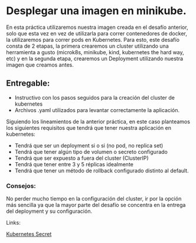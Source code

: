 # Desplegar una imagen en minikube.

En esta práctica utilizaremos nuestra imagen creada en el desafío anterior, solo que esta
vez en vez de utilizarla para correr contenedores de docker, la utilizaremos para correr pods
en Kubernetes. Para esto, este desafío consta de 2 etapas, la primera crearemos un cluster
utilizando una herramienta a gusto (microk8s, minikube, kind, kubernetes the hard way, etc)
y en la segunda etapa, crearemos un Deployment utilizando nuestra imagen que creamos
antes.

## Entregable:

* Instructivo con los pasos seguidos para la creación del cluster de kubernetes
* Archivos .yaml utilizados para levantar correctamente la aplicación.

Siguiendo los lineamientos de la anterior práctica, en este caso planteamos los siguientes
requisitos que tendrá que tener nuestra aplicación en kubernetes:

* Tendrá que ser un deployment si o si (no pod, no replica set)
* Tendrá que tener algún tipo de volumen o secreto configurado
* Tendrá que ser expuesto a fuera del cluster (ClusterIP)
* Tendrá que tener entre 3 y 5 réplicas idealmente
* Tendrá que tener un método de rollback configurado distinto al default.

### Consejos:

No perder mucho tiempo en la configuración del cluster, ir por la opción más sencilla ya que
la mayor parte del desafío se concentra en la entrega del deployment y su configuración.

Links:

[Kubernetes Secret](https://kubernetes.io/docs/concepts/configuration/secret/)